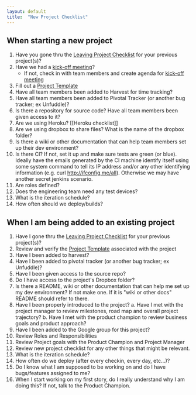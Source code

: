```yaml
---
layout: default
title:  "New Project Checklist"
---
```


## When starting a new project

1. Have you gone thru the [Leaving Project Checklist][leaving] for your previous project(s)?
1. Have we had a [kick-off meeting][kickoff]?
   - If not, check in with team members and create agenda for [kick-off meeting][kickoff]
1. Fill out a [Project Template][project]
1. Have all team members been added to Harvest for time tracking?
1. Have all team members been added to Pivotal Tracker (or another bug tracker; ex Unfuddle)?
1. Is there a repository for source code? Have all team members been given access to it?
1. Are we using Heroku? [[Heroku checklist]]
1. Are we using dropbox to share files? What is the name of the dropbox folder?
1. Is there a wiki or other documentation that can help team members set up their dev environment?
1. Is there CI? If not, set it up and make sure tests are green (or blue). Ideally have the emails generated by the CI machine identify itself using some system command to tell its IP address and/or any other identifying information (e.g. curl http://ifconfig.me/all). Otherwise we may have another secret jenkins scenario.
1. Are roles defined?
1. Does the engineering team need any test devices?
1. What is the iteration schedule?
1. How often should we deploy/builds?

## When I am being added to an existing project

1. Have I gone thru the [Leaving Project Checklist][leaving] for your previous project(s)?
1. Review and verify the [Project Template][project] associated with the project
1. Have I been added to harvest?
1. Have I been added to pivotal tracker (or another bug tracker; ex Unfuddle)?
1. Have I been given access to the source repo?
1. Do I have access to the project's Dropbox folder?
1. Is there a README, wiki or other documentation that can help me set up my dev environment?  If not make one.  If it is "wiki or other docs" README should refer to there.
1. Have I been properly introduced to the project?
  a. Have I met with the project manager to review milestones, road map and overall project trajectory?
  b. Have I met with the product champion to review business goals and product approach?
1. Have I been added to the Google group for this project?
 1. Review Roles and Responsibilities
 1. Review Project goals with the Product Champion and Project Manager
1. Review new project checklist for any other things that might be relevant.
1. What is the iteration schedule?
1. How often do we deploy (after every checkin, every day, etc...)?
1. Do I know what I am supposed to be working on and do I have bugs/features assigned to me?
1. When I start working on my first story, do I really understand why I am doing this?  If not, talk to the Product Champion.

[leaving]: leaving-project-checklist.html
[kickoff]: kick-off-meeting.html
[project]: project-template.html
